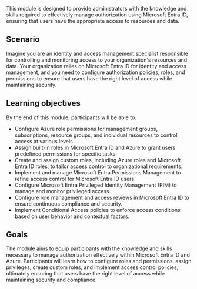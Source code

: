 This module is designed to provide administrators with the knowledge and skills required to effectively manage authorization using Microsoft Entra ID, ensuring that users have the appropriate access to resources and data.

## Scenario

Imagine you are an identity and access management specialist responsible for controlling and monitoring access to your organization's resources and data. Your organization relies on Microsoft Entra ID for identity and access management, and you need to configure authorization policies, roles, and permissions to ensure that users have the right level of access while maintaining security.

## Learning objectives

By the end of this module, participants will be able to:

 -  Configure Azure role permissions for management groups, subscriptions, resource groups, and individual resources to control access at various levels.
 -  Assign built-in roles in Microsoft Entra ID and Azure to grant users predefined permissions for specific tasks.
 -  Create and assign custom roles, including Azure roles and Microsoft Entra ID roles, to tailor access control to organizational requirements.
 -  Implement and manage Microsoft Entra Permissions Management to refine access control for Microsoft Entra ID users.
 -  Configure Microsoft Entra Privileged Identity Management (PIM) to manage and monitor privileged access.
 -  Configure role management and access reviews in Microsoft Entra ID to ensure continuous compliance and security.
 -  Implement Conditional Access policies to enforce access conditions based on user behavior and contextual factors.

## Goals

The module aims to equip participants with the knowledge and skills necessary to manage authorization effectively within Microsoft Entra ID and Azure. Participants will learn how to configure roles and permissions, assign privileges, create custom roles, and implement access control policies, ultimately ensuring that users have the right level of access while maintaining security and compliance.
